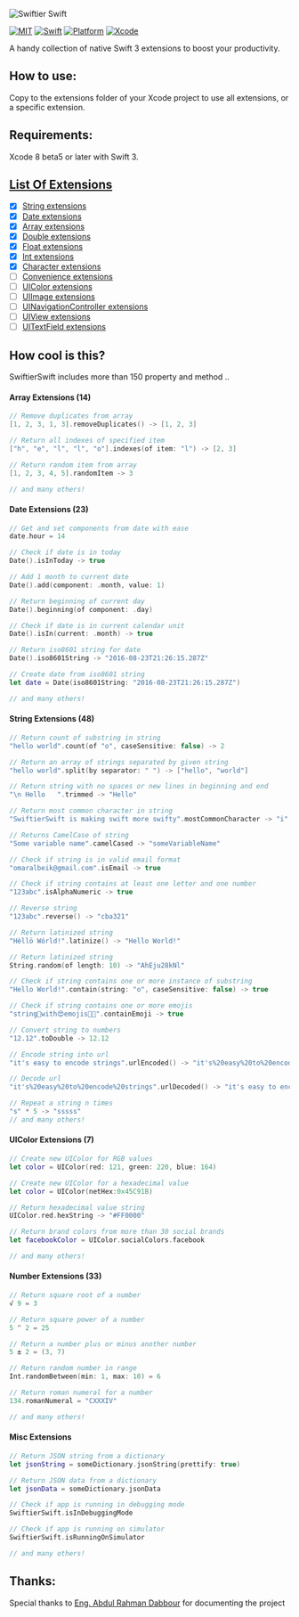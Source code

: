 <p align="left">
  <img src="https://github.com/omaralbeik/SwiftierSwift/blob/master/logo.png" title="Swiftier Swift">
</p>

[![MIT](https://img.shields.io/badge/License-MIT-red.svg)](https://opensource.org/licenses/MIT)
[![Swift](https://img.shields.io/badge/Swift-3.0-orange.svg)](https://swift.org)
[![Platform](https://img.shields.io/badge/Platform-iOS-lightgrey.svg)](https://github.com/omaralbeik/SwiftierSwift)
[![Xcode](https://img.shields.io/badge/Xcode-8.0%20beta6-blue.svg)](https://developer.apple.com/xcode)

A handy collection of native Swift 3 extensions to boost your productivity.


## How to use:

Copy to the extensions folder of your Xcode project to use all extensions, or a specific extension.


## Requirements:

Xcode 8 beta5 or later with Swift 3.


## [List Of Extensions](Documentation/ExtensionsTable.md)

- [x] [String extensions](Documentation/ExtensionsTable.md#string-extensions)
- [x] [Date extensions](Documentation/ExtensionsTable.md#date-extensions)
- [x] [Array extensions](Documentation/ExtensionsTable.md#array-extensions)
- [x] [Double extensions](Documentation/ExtensionsTable.md#double-extensions)
- [x] [Float extensions](Documentation/ExtensionsTable.md#float-extensions)
- [x] [Int extensions](Documentation/ExtensionsTable.md#int-extensions)
- [x] [Character extensions](Documentation/ExtensionsTable.md#character-extensions)
- [ ] [Convenience extensions](Documentation/ExtensionsTable.md#convenience-extensions)
- [ ] [UIColor extensions](Documentation/ExtensionsTable.md#uicolor-extensions)
- [ ] [UIImage extensions](Documentation/ExtensionsTable.md#uiimage-extensions)
- [ ] [UINavigationController extensions](Documentation/ExtensionsTable.md#uinavigationcontroller-extensions)
- [ ] [UIView extensions](Documentation/ExtensionsTable.md#uiview-extensions)
- [ ] [UITextField extensions](Documentation/ExtensionsTable.md#uitextfield-extensions)

## How cool is this?

SwiftierSwift includes more than 150 property and method ..

#### Array Extensions (14)
```swift
// Remove duplicates from array
[1, 2, 3, 1, 3].removeDuplicates() -> [1, 2, 3]

// Return all indexes of specified item
["h", "e", "l", "l", "o"].indexes(of item: "l") -> [2, 3]

// Return random item from array
[1, 2, 3, 4, 5].randomItem -> 3

// and many others!
```


#### Date Extensions (23)
```swift
// Get and set components from date with ease
date.hour = 14

// Check if date is in today
Date().isInToday -> true

// Add 1 month to current date
Date().add(component: .month, value: 1)

// Return beginning of current day
Date().beginning(of component: .day)

// Check if date is in current calendar unit
Date().isIn(current: .month) -> true

// Return iso8601 string for date
Date().iso8601String -> "2016-08-23T21:26:15.287Z"

// Create date from iso8601 string
let date = Date(iso8601String: "2016-08-23T21:26:15.287Z")

// and many others!
```


#### String Extensions (48)
```swift
// Return count of substring in string
"hello world".count(of "o", caseSensitive: false) -> 2

// Return an array of strings separated by given string
"hello world".split(by separator: " ") -> ["hello", "world"]

// Return string with no spaces or new lines in beginning and end
"\n Hello   ".trimmed -> "Hello"

// Return most common character in string
"SwiftierSwift is making swift more swifty".mostCommonCharacter -> "i"

// Returns CamelCase of string
"Some variable name".camelCased -> "someVariableName"

// Check if string is in valid email format
"omaralbeik@gmail.com".isEmail -> true

// Check if string contains at least one letter and one number
"123abc".isAlphaNumeric -> true

// Reverse string
"123abc".reverse() -> "cba321"

// Return latinized string
"Hèllö Wórld!".latinize() -> "Hello World!"

// Return latinized string
String.random(of length: 10) -> "AhEju28kNl"

// Check if string contains one or more instance of substring
"Hello World!".contain(string: "o", caseSensitive: false) -> true

// Check if string contains one or more emojis
"string👨‍with😍emojis✊🏿".containEmoji -> true

// Convert string to numbers
"12.12".toDouble -> 12.12

// Encode string into url
"it's easy to encode strings".urlEncoded() -> "it's%20easy%20to%20encode%20strings"

// Decode url
"it's%20easy%20to%20encode%20strings".urlDecoded() -> "it's easy to encode strings"

// Repeat a string n times
"s" * 5 -> "sssss"
// and many others!
```


#### UIColor Extensions (7)
```swift
// Create new UIColor for RGB values
let color = UIColor(red: 121, green: 220, blue: 164)

// Create new UIColor for a hexadecimal value
let color = UIColor(netHex:0x45C91B)

// Return hexadecimal value string
UIColor.red.hexString -> "#FF0000"

// Return brand colors from more than 30 social brands
let facebookColor = UIColor.socialColors.facebook

// and many others!
```


#### Number Extensions (33)
```swift
// Return square root of a number
√ 9 = 3

// Return square power of a number
5 ^ 2 = 25

// Return a number plus or minus another number
5 ± 2 = (3, 7)

// Return random number in range
Int.randomBetween(min: 1, max: 10) = 6

// Return roman numeral for a number
134.romanNumeral = "CXXXIV"

// and many others!
```




#### Misc Extensions
```swift
// Return JSON string from a dictionary
let jsonString = someDictionary.jsonString(prettify: true)

// Return JSON data from a dictionary
let jsonData = someDictionary.jsonData

// Check if app is running in debugging mode
SwiftierSwift.isInDebuggingMode

// Check if app is running on simulator
SwiftierSwift.isRunningOnSimulator

// and many others!
```


## Thanks:
Special thanks to [Eng. Abdul Rahman Dabbour](https://github.com/thedabbour) for documenting the project
